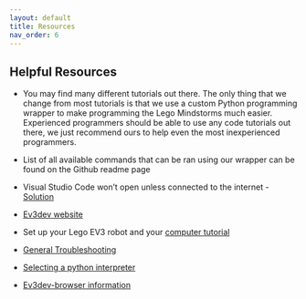 ```yaml
---
layout: default
title: Resources
nav_order: 6
---
```


## Helpful Resources
* You may find many different tutorials out there. The only thing that we change from most tutorials is that we use a custom Python programming wrapper to make programming the Lego Mindstorms much easier. Experienced programmers should be able to use any code tutorials out there, we just recommend ours to help even the most inexperienced programmers.

* List of all available commands that can be ran using our wrapper can be found on the Github readme page

* Visual Studio Code won’t open unless connected to the internet - [Solution](https://github.com/Microsoft/vscode/issues/7570#issuecomment-454806257)

* [Ev3dev website](https://www.ev3dev.org/docs/getting-started/) 

* Set up your Lego EV3 robot and your [computer tutorial](https://sites.google.com/site/ev3python/setting-up-vs-code)

* [General Troubleshooting](https://sites.google.com/site/ev3python/troubleshoot) 

* [Selecting a python interpreter](https://code.visualstudio.com/docs/python/environments) 

* [Ev3dev-browser information](https://marketplace.visualstudio.com/items?itemName=dlech.ev3dev-browser)